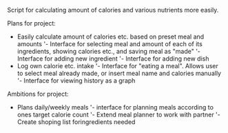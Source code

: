 Script for calculating amount of calories and various nutrients more easily.

Plans for project:
- Easily calculate amount of calories etc. based on preset meal and amounts
    '- Interface for selecting meal and amount of each of its ingredients, showing calories etc., and saving meal as "made"
    '- Interface for adding new ingredient
    '- Interface for adding new dish
- Log own calorie etc. intake
    '- Interface for "eating a meal". Allows user to select meal already made, or insert meal name and calories manually
    '- Interface for viewing history as a graph

Ambitions for project:
- Plans daily/weekly meals
    '- interface for planning meals according to ones target calorie count
    '- Extend meal planner to work with partner
    '- Create shoping list foringredients needed